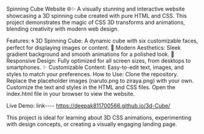 Spinning Cube Website 🌐✨
A visually stunning and interactive website showcasing a 3D spinning cube created with pure HTML and CSS. This project demonstrates the magic of CSS 3D transforms and animations, blending creativity with modern web design.

Features:
🌀 3D Spinning Cube: A dynamic cube with six customizable faces, perfect for displaying images or content.
🎨 Modern Aesthetics: Sleek gradient background and smooth animations for a polished look.
📱 Responsive Design: Fully optimized for all screen sizes, from desktops to smartphones.
✨ Customizable Content: Easy-to-edit text, images, and styles to match your preferences.
How to Use:
Clone the repository.
Replace the placeholder images (naruto.png to ziraya.png) with your own.
Customize the text and styles in the HTML and CSS files.
Open the index.html file in your browser to view the website.


Live Demo:
link----  https://deepak811700566.github.io/3d-Cube/



This project is ideal for learning about 3D CSS animations, experimenting with design concepts, or creating a visually engaging landing page.
